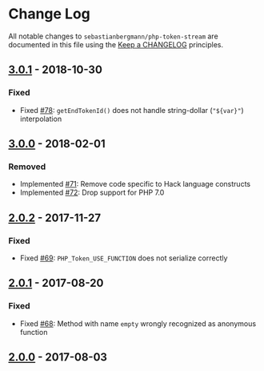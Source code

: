 # Change Log
All notable changes to `sebastianbergmann/php-token-stream` are documented in this file using the [Keep a CHANGELOG](http://keepachangelog.com/) principles.
## [3.0.1] - 2018-10-30
### Fixed
* Fixed [#78](https://github.com/sebastianbergmann/php-token-stream/pull/78): `getEndTokenId()` does not handle string-dollar (`"${var}"`) interpolation
## [3.0.0] - 2018-02-01
### Removed
* Implemented [#71](https://github.com/sebastianbergmann/php-token-stream/issues/71): Remove code specific to Hack language constructs
* Implemented [#72](https://github.com/sebastianbergmann/php-token-stream/issues/72): Drop support for PHP 7.0
## [2.0.2] - 2017-11-27
### Fixed
* Fixed [#69](https://github.com/sebastianbergmann/php-token-stream/issues/69): `PHP_Token_USE_FUNCTION` does not serialize correctly
## [2.0.1] - 2017-08-20
### Fixed
* Fixed [#68](https://github.com/sebastianbergmann/php-token-stream/issues/68): Method with name `empty` wrongly recognized as anonymous function
## [2.0.0] - 2017-08-03
[3.0.1]: https://github.com/sebastianbergmann/php-token-stream/compare/3.0.0...3.0.1
[3.0.0]: https://github.com/sebastianbergmann/php-token-stream/compare/2.0...3.0.0
[2.0.2]: https://github.com/sebastianbergmann/php-token-stream/compare/2.0.1...2.0.2
[2.0.1]: https://github.com/sebastianbergmann/php-token-stream/compare/2.0.0...2.0.1
[2.0.0]: https://github.com/sebastianbergmann/php-token-stream/compare/1.4.11...2.0.0
